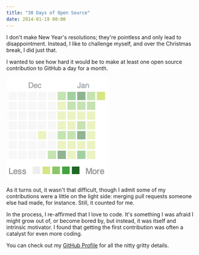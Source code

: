 ```yaml
---
title: "30 Days of Open Source"
date: 2014-01-19 00:00
---
```


<import><p>I don't make New Year's resolutions; they're pointless and only lead to disappointment. Instead, I like to challenge myself, and over the Christmas break, I did just that. </p>

<p>I wanted to see how hard it would be to make at least one open source contribution to GitHub a day for a month. </p>
<img src="/img/import/blog/30-days-of-open-source/856B977F050A484AB784B65FB9EE3ECB.png" class="img-responsive"><p>As it turns out, it wasn't that difficult, though I admit some of my contributions were a little on the light side: merging pull requests someone else had made, for instance. Still, it counted for me. </p>

<p>In the process, I re-affirmed that I love to code. It's something I was afraid I might grow out of, or become bored by, but instead, it was itself and intrinsic motivator. I found that getting the first contribution was often a catalyst for even more coding. </p>

<p>You can check out my <a href="https://github.com/AshFurrow">GitHub Profile</a> for all the nitty gritty details. </p></import>

<!-- more -->

